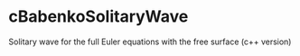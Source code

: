 # cBabenkoSolitaryWave
Solitary wave for the full Euler equations with the free surface (c++ version)
